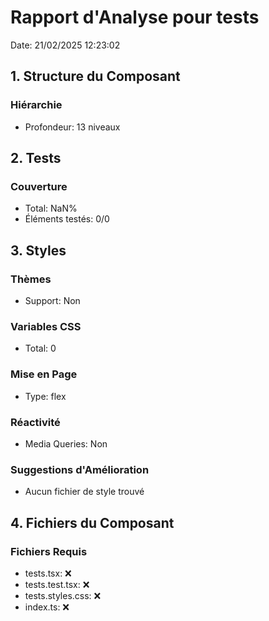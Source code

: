 # Rapport d'Analyse pour tests

Date: 21/02/2025 12:23:02

## 1. Structure du Composant

### Hiérarchie

- Profondeur: 13 niveaux

## 2. Tests

### Couverture

- Total: NaN%
- Éléments testés: 0/0

## 3. Styles

### Thèmes

- Support: Non

### Variables CSS

- Total: 0

### Mise en Page

- Type: flex

### Réactivité

- Media Queries: Non

### Suggestions d'Amélioration

- Aucun fichier de style trouvé

## 4. Fichiers du Composant

### Fichiers Requis

- tests.tsx: ❌
- tests.test.tsx: ❌
- tests.styles.css: ❌
- index.ts: ❌
